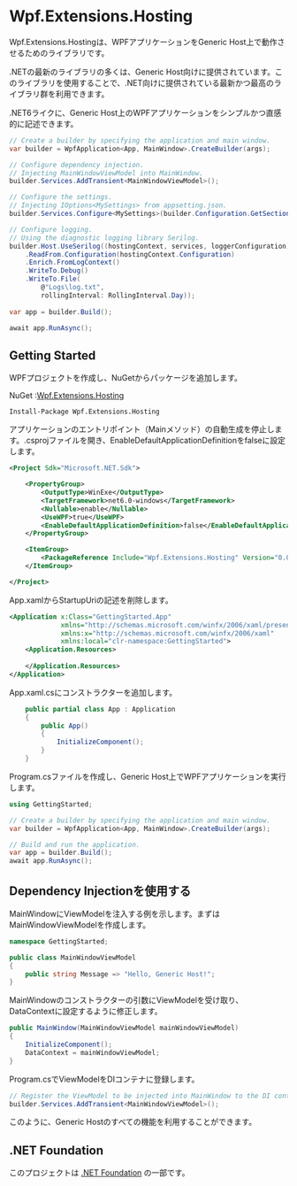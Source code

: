 # Wpf.Extensions.Hosting


Wpf.Extensions.Hostingは、WPFアプリケーションをGeneric Host上で動作させるためのライブラリです。

.NETの最新のライブラリの多くは、Generic Host向けに提供されています。このライブラリを使用することで、.NET向けに提供されている最新かつ最高のライブラリ群を利用できます。  

.NET6ライクに、Generic Host上のWPFアプリケーションをシンプルかつ直感的に記述できます。

```csharp
// Create a builder by specifying the application and main window.
var builder = WpfApplication<App, MainWindow>.CreateBuilder(args);

// Configure dependency injection.
// Injecting MainWindowViewModel into MainWindow.
builder.Services.AddTransient<MainWindowViewModel>();

// Configure the settings.
// Injecting IOptions<MySettings> from appsetting.json.
builder.Services.Configure<MySettings>(builder.Configuration.GetSection("MySettings"));

// Configure logging.
// Using the diagnostic logging library Serilog.
builder.Host.UseSerilog((hostingContext, services, loggerConfiguration) => loggerConfiguration
    .ReadFrom.Configuration(hostingContext.Configuration)
    .Enrich.FromLogContext()
    .WriteTo.Debug()
    .WriteTo.File(
        @"Logs\log.txt", 
        rollingInterval: RollingInterval.Day));
    
var app = builder.Build();

await app.RunAsync();
```

## Getting Started

WPFプロジェクトを作成し、NuGetからパッケージを追加します。

NuGet :[Wpf.Extensions.Hosting](https://www.nuget.org/packages/Wpf.Extensions.Hosting)

```
Install-Package Wpf.Extensions.Hosting
```

アプリケーションのエントリポイント（Mainメソッド）の自動生成を停止します。.csprojファイルを開き、EnableDefaultApplicationDefinitionをfalseに設定します。

```xml
<Project Sdk="Microsoft.NET.Sdk">

	<PropertyGroup>
		<OutputType>WinExe</OutputType>
		<TargetFramework>net6.0-windows</TargetFramework>
		<Nullable>enable</Nullable>
		<UseWPF>true</UseWPF>
		<EnableDefaultApplicationDefinition>false</EnableDefaultApplicationDefinition>
	</PropertyGroup>

	<ItemGroup>
		<PackageReference Include="Wpf.Extensions.Hosting" Version="0.0.3" />
	</ItemGroup>

</Project>

```

App.xamlからStartupUriの記述を削除します。

```xml
<Application x:Class="GettingStarted.App"
             xmlns="http://schemas.microsoft.com/winfx/2006/xaml/presentation"
             xmlns:x="http://schemas.microsoft.com/winfx/2006/xaml"
             xmlns:local="clr-namespace:GettingStarted">
    <Application.Resources>
         
    </Application.Resources>
</Application>
```

App.xaml.csにコンストラクターを追加します。

```csharp
    public partial class App : Application
    {
        public App()
        {
            InitializeComponent();
        }
    }
```

Program.csファイルを作成し、Generic Host上でWPFアプリケーションを実行します。

```csharp
using GettingStarted;

// Create a builder by specifying the application and main window.
var builder = WpfApplication<App, MainWindow>.CreateBuilder(args);

// Build and run the application.
var app = builder.Build();
await app.RunAsync();
```

## Dependency Injectionを使用する

MainWindowにViewModelを注入する例を示します。まずはMainWindowViewModelを作成します。
```csharp
namespace GettingStarted;

public class MainWindowViewModel
{
    public string Message => "Hello, Generic Host!";
}
```

MainWindowのコンストラクターの引数にViewModelを受け取り、DataContextに設定するように修正します。

```csharp
public MainWindow(MainWindowViewModel mainWindowViewModel)
{
    InitializeComponent();
    DataContext = mainWindowViewModel;
}
```

Program.csでViewModelをDIコンテナに登録します。

```csharp
// Register the ViewModel to be injected into MainWindow to the DI container.
builder.Services.AddTransient<MainWindowViewModel>();
```

このように、Generic Hostのすべての機能を利用することができます。

## .NET Foundation

このプロジェクトは [.NET Foundation](http://www.dotnetfoundation.org/projects) の一部です。
